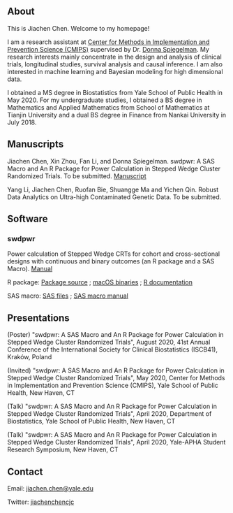 ## About

This is Jiachen Chen. Welcome to my homepage!

I am a research assistant at [Center for Methods in Implementation and Prevention Science (CMIPS)](https://publichealth.yale.edu/cmips/) supervised by Dr. [Donna Spiegelman](https://publichealth.yale.edu/cmips/profile/donna_spiegelman/). My research interests mainly concentrate in the design and analysis of clinical trials, longitudinal studies, survival analysis and causal inference. I am also interested in machine learning and Bayesian modeling for high dimensional data.

I obtained a MS degree in Biostatistics from Yale School of Public Health in May 2020. For my undergraduate studies, I obtained a BS degree in Mathematics and Applied Mathematics from School of Mathematics at Tianjin University and a dual BS degree in Finance from Nankai University in July 2018. 

## Manuscripts
Jiachen Chen, Xin Zhou, Fan Li, and Donna Spiegelman. swdpwr: A SAS Macro and An R Package for Power Calculation in Stepped Wedge Cluster Randomized Trials. To be submitted. [Manuscript](swd-v1.8-Sep15.pdf)

Yang Li, Jiachen Chen, Ruofan Bie, Shuangge Ma and Yichen Qin. Robust Data Analytics on Ultra-high Contaminated Genetic Data. To be submitted.

## Software 

### swdpwr

Power calculation of Stepped Wedge CRTs for cohort and cross-sectional designs with continuous and binary outcomes (an R package and a SAS Macro). [Manual](manual.pdf)

R package: [Package source](swdpwr_1.1.tar.gz) ; [macOS binaries](swdpwr_1.1.tgz) ; [R documentation](swdpwr_1.1.pdf)

SAS macro: [SAS files](SAS_macro.zip)  ;   [SAS macro manual](SAS_swdpwr_Macro_Manual.pdf)

## Presentations
(Poster) "swdpwr: A SAS Macro and An R Package for Power Calculation in Stepped Wedge Cluster Randomized Trials", August 2020, 41st Annual Conference of the International Society for Clinical Biostatistics (ISCB41), Kraków, Poland

(Invited) "swdpwr: A SAS Macro and An R Package for Power Calculation in Stepped Wedge Cluster Randomized Trials", May 2020, Center for Methods in Implementation and Prevention Science (CMIPS), Yale School of Public Health, New Haven, CT

(Talk) "swdpwr: A SAS Macro and An R Package for Power Calculation in Stepped Wedge Cluster Randomized Trials", April 2020, Department of Biostatistics, Yale School of Public Health, New Haven, CT

(Talk) "swdpwr: A SAS Macro and An R Package for Power Calculation in Stepped Wedge Cluster Randomized Trials", April 2020, Yale-APHA Student Research Symposium, New Haven, CT


## Contact
Email: jiachen.chen@yale.edu

Twitter: [jiachenchencjc](https://twitter.com/jiachenchencjc)
